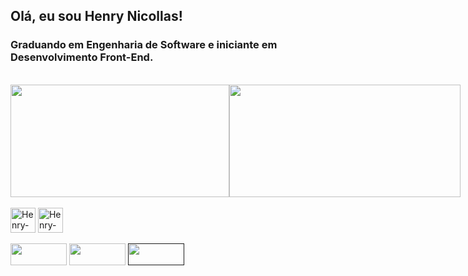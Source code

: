 ## Olá, eu sou Henry Nicollas! 
### Graduando em Engenharia de Software e iniciante em Desenvolvimento Front-End.
<br>
<div style="display: flex">
  <img height="180em" width="350em" src="https://github-readme-stats.vercel.app/api?username=henry-nicollas-issicaba&theme=midnight-purple&show_icons=true">
  <img height="180em" width="370em" src="https://github-readme-stats.vercel.app/api/top-langs/?username=henry-nicollas-issicaba&layout=compact&theme=midnight-purple">
</div>
<br>
<div>
  <img align="center" alt="Henry-HTML" width="40px" height="40px" src="https://cdn.jsdelivr.net/gh/devicons/devicon/icons/html5/html5-original.svg" />
  <img align="center" alt="Henry-CSS" width="40px" height="40px" src="https://cdn.jsdelivr.net/gh/devicons/devicon/icons/css3/css3-original.svg" />
</div>
<br>
<div>
  <a href="https://github.com/Henry-Nicollas-Issicaba?tab=repositories" target="_blank"><img width="90px" height="35px" src="https://img.shields.io/badge/GitHub-100000?style=for-the-badge&logo=github&logoColor=white"></a>
  <a href="https://www.linkedin.com/in/henry-nicollas-issicaba-05a54024a/" target="_blank"><img width="90px" height="35px" src="https://img.shields.io/badge/LinkedIn-0077B5?style=for-the-badge&logo=linkedin&logoColor=white"></a>
  <a href="" target="_blank"><img width="90px" height="35px" src="https://img.shields.io/badge/Codepen-000000?style=for-the-badge&logo=codepen&logoColor=white"></a>
</div>
